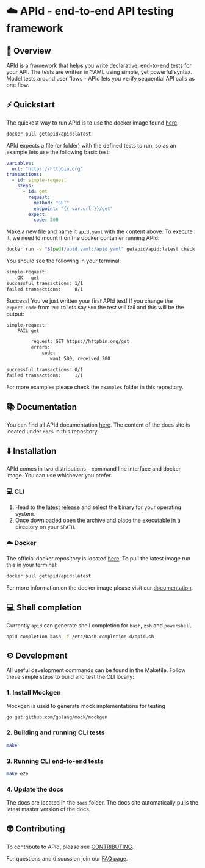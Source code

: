 # ☁️ APId - end-to-end API testing framework

## 🔭 Overview

APId is a framework that helps you write declarative, end-to-end tests for your API. The tests are written in YAML using simple, yet powerful syntax. Model tests around user flows - APId lets you verify sequential API calls as one flow.

## ⚡️ Quickstart

The quickest way to run APId is to use the docker image found [here](https://hub.docker.com/r/getapid/apid).

```bash
docker pull getapid/apid:latest
```

APId expects a file (or folder) with the defined tests to run, so as an example lets use the following basic test:

```yaml
variables:
  url: "https://httpbin.org"
transactions:
  - id: simple-request
    steps:
      - id: get
        request:
          method: "GET"
          endpoint: "{{ var.url }}/get"
        expect:
          code: 200
```

Make a new file and name it `apid.yaml` with the content above. To execute it, we need to mount it on the docker container running APId:

```bash
docker run -v "$(pwd)/apid.yaml:/apid.yaml" getapid/apid:latest check -c /apid.yaml
```

You should see the following in your terminal:

```bash
simple-request:
    OK   get
successful transactions: 1/1
failed transactions:     0/1
```

Success! You've just written your first APId test! If you change the `expect.code` from `200` to lets say `500` the test will fail and this will be the output:

```bash
simple-request:
    FAIL get

         request: GET https://httpbin.org/get
         errors:
             code:
                want 500, received 200

successful transactions: 0/1
failed transactions:     1/1
```

For more examples please check the `examples` folder in this repository.

## 📚 Documentation

You can find all APId documentation [here](https://docs.getapid.com/). The content of the docs site is located under `docs` in this repository.

## ⬇️ Installation

APId comes in two distributions - command line interface and docker image. You can use whichever you prefer.

### 💻 CLI

1. Head to the [latest release](https://github.com/getapid/apid-cli/releases/latest) and select the binary for your operating system.
2. Once downloaded open the archive and place the executable in a directory on your `$PATH`.

### ☁️ Docker

The official docker repository is located [here](https://hub.docker.com/r/getapid/apid). To pull the latest image run this in your terminal:

```bash
docker pull getapid/apid:latest
```

For more information on the docker image please visit our [documentation](https://docs.getapid.com/).

## 💻 Shell completion

Currently `apid` can generate shell completion for `bash`, `zsh` and `powershell`

```bash
apid completion bash -f /etc/bash.completion.d/apid.sh
```

## ⚙️ Development

All useful development commands can be found in the Makefile. Follow these simple steps to build and test the CLI locally:

### 1. Install Mockgen

Mockgen is used to generate mock implementations for testing

```bash
go get github.com/golang/mock/mockgen
```

### 2. Building and running CLI tests

```bash
make
```

### 3. Running CLI end-to-end tests

```bash
make e2e
```

### 4. Update the docs

The docs are located in the `docs` folder. The docs site automatically pulls the latest master version of the docs.

## 👽 Contributing

To contribute to APId, please see [CONTRIBUTING](CONTRIBUTING.md).

For questions and discussion join our [FAQ page](https://faq.getapid.com).
